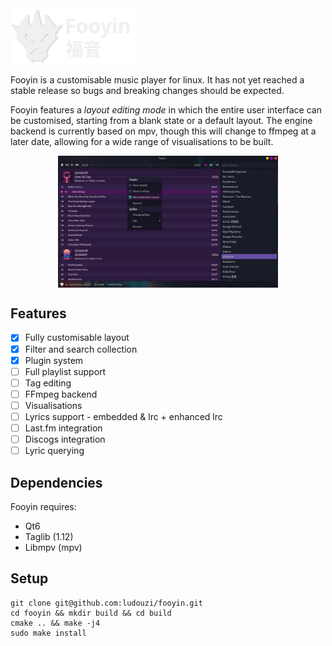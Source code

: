 <picture>
  <source media="(prefers-color-scheme: dark)" srcset="data/images/logo-dark.svg">
  <source media="(prefers-color-scheme: light)" srcset="data/images/logo.svg">
  <img alt="Fooyin logo." width=40% src="data/images/logo.svg">
</picture>


Fooyin is a customisable music player for linux. It has not yet reached a stable release so bugs and breaking changes should be expected.

Fooyin features a *layout editing mode* in which the entire user interface can be customised, starting from a blank state or a default layout. 
The engine backend is currently based on mpv, though this will change to ffmpeg at a later date, allowing for a wide range of visualisations to be built.

<p align="center">
<img src="data/images/editing.png" width="70%" style="vertical-align:middle">
</p>

## Features
-  [x] Fully customisable layout
-  [x] Filter and search collection
-  [x] Plugin system
-  [ ] Full playlist support
-  [ ] Tag editing
-  [ ] FFmpeg backend
-  [ ] Visualisations
-  [ ] Lyrics support - embedded & lrc + enhanced lrc
-  [ ] Last.fm integration
-  [ ] Discogs integration
-  [ ] Lyric querying

## Dependencies
Fooyin requires:
*  Qt6
*  Taglib (1.12)
*  Libmpv (mpv)

## Setup
```
git clone git@github.com:ludouzi/fooyin.git
cd fooyin && mkdir build && cd build
cmake .. && make -j4
sudo make install
```
